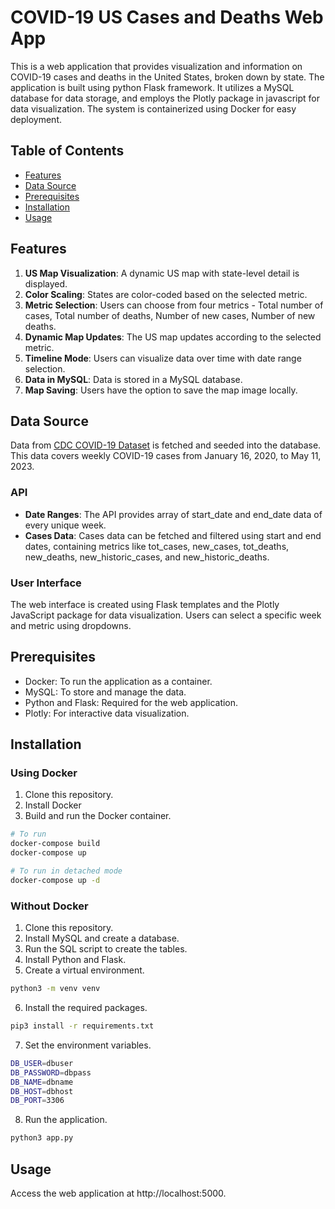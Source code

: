 # COVID-19 US Cases and Deaths Web App

This is a web application that provides visualization and information on COVID-19 cases and deaths in the United States, broken down by state. The application is built using python Flask framework. It utilizes a MySQL database for data storage, and employs the Plotly package in javascript for data visualization. The system is containerized using Docker for easy deployment.

## Table of Contents

- [Features](#features)
- [Data Source](#data-source)
- [Prerequisites](#prerequisites)
- [Installation](#installation)
- [Usage](#usage)

## Features

1. **US Map Visualization**: A dynamic US map with state-level detail is displayed.
2. **Color Scaling**: States are color-coded based on the selected metric.
3. **Metric Selection**: Users can choose from four metrics - Total number of cases, Total number of deaths, Number of new cases, Number of new deaths.
4. **Dynamic Map Updates**: The US map updates according to the selected metric.
5. **Timeline Mode**: Users can visualize data over time with date range selection.
6. **Data in MySQL**: Data is stored in a MySQL database.
7. **Map Saving**: Users have the option to save the map image locally.

## Data Source

Data from [CDC COVID-19 Dataset](https://data.cdc.gov/Case-Surveillance/Weekly-United-States-COVID-19-Cases-and-Deaths-by-/pwn4-m3yp) is fetched and seeded into the database. This data covers weekly COVID-19 cases from January 16, 2020, to May 11, 2023.

### API

- **Date Ranges**: The API provides array of start_date and end_date data of every unique week.
- **Cases Data**: Cases data can be fetched and filtered using start and end dates, containing metrics like tot_cases, new_cases, tot_deaths, new_deaths, new_historic_cases, and new_historic_deaths.

### User Interface

The web interface is created using Flask templates and the Plotly JavaScript package for data visualization. Users can select a specific week and metric using dropdowns.

## Prerequisites

- Docker: To run the application as a container.
- MySQL: To store and manage the data.
- Python and Flask: Required for the web application.
- Plotly: For interactive data visualization.

## Installation

### Using Docker
1. Clone this repository.
2. Install Docker
4. Build and run the Docker container.

```bash
# To run 
docker-compose build
docker-compose up

# To run in detached mode
docker-compose up -d
```

### Without Docker
1. Clone this repository.
2. Install MySQL and create a database.
3. Run the SQL script to create the tables.
4. Install Python and Flask.
5. Create a virtual environment.
```bash
python3 -m venv venv
```
6. Install the required packages.
```bash
pip3 install -r requirements.txt
```
7. Set the environment variables.
```bash
DB_USER=dbuser
DB_PASSWORD=dbpass
DB_NAME=dbname
DB_HOST=dbhost
DB_PORT=3306
```
8. Run the application.
```bash
python3 app.py
```

## Usage

Access the web application at http://localhost:5000.
